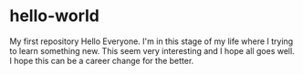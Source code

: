 # hello-world
My first repository
Hello Everyone.
I'm in this stage of my life where I trying to learn something new.  This seem very interesting and I hope all goes well. I hope this can be a career change for the better.
